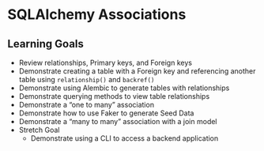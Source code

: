 # SQLAlchemy Associations

## Learning Goals

- Review relationships, Primary keys, and Foreign keys
- Demonstrate creating a table with a Foreign key and referencing another table using `relationship()` and `backref()`
- Demonstrate using Alembic to generate tables with relationships
- Demonstrate querying methods to view table relationships
- Demonstrate a “one to many” association
- Demonstrate how to use Faker to generate Seed Data
- Demonstrate a “many to many” association with a join model
- Stretch Goal
  - Demonstrate using a CLI to access a backend application
